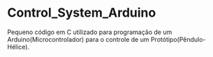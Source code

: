 # Control_System_Arduino
Pequeno código em C utilizado para programação de um Arduino(Microcontrolador) para o controle de um Protótipo(Pêndulo-Hélice).
